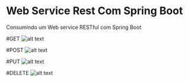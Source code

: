 # Web Service Rest Com Spring Boot

Consumindo um Web service RESTful com Spring Boot 

#GET
![alt text](/imagens/getPostaMan.png "Json Simple")

#POST
![alt text](/imagens/postPostaMan.png "Json Simple")

#PUT
![alt text](/imagens/putPostaMan.png "Json Simple")

#DELETE
![alt text](/imagens/deletePostaMan.png "Json Simple")
